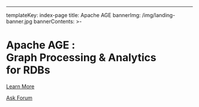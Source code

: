 ---
templateKey: index-page
title: Apache AGE
bannerImg: /img/landing-banner.jpg
bannerContents: >-
  <h1 class="bannerHeader"><span>Apache AGE  :</span> <br/>
  Graph Processing & Analytics 
  <br>for RDBs
  </h1>


  <a class="bannerLink bnLk1" href="/overview">Learn More</a>

  <a class="bannerLink bnLk2" target="_blank" href="https://www.reddit.com/r/apacheage/">Ask Forum</a>

